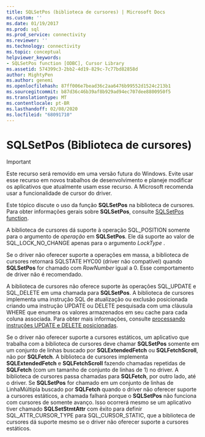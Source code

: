 ```yaml
---
title: SQLSetPos (biblioteca de cursores) | Microsoft Docs
ms.custom: ''
ms.date: 01/19/2017
ms.prod: sql
ms.prod_service: connectivity
ms.reviewer: ''
ms.technology: connectivity
ms.topic: conceptual
helpviewer_keywords:
- SQLSetPos function [ODBC], Cursor Library
ms.assetid: 574399c3-2bb2-4d19-829c-7c77bd82858d
author: MightyPen
ms.author: genemi
ms.openlocfilehash: 87ff006e7bead36c2aa6476b99552d1524c213b1
ms.sourcegitcommit: b87d36c46b39af8b929ad94ec707dee8800950f5
ms.translationtype: MT
ms.contentlocale: pt-BR
ms.lasthandoff: 02/08/2020
ms.locfileid: "68091710"
---
```

# <a name="sqlsetpos-cursor-library"></a>SQLSetPos (Biblioteca de cursores)
> [!IMPORTANT]  
>  Este recurso será removido em uma versão futura do Windows. Evite usar esse recurso em novos trabalhos de desenvolvimento e planeje modificar os aplicativos que atualmente usam esse recurso. A Microsoft recomenda usar a funcionalidade de cursor do driver.  
  
 Este tópico discute o uso da função **SQLSetPos** na biblioteca de cursores. Para obter informações gerais sobre **SQLSetPos**, consulte [SQLSetPos function](../../../odbc/reference/syntax/sqlsetpos-function.md).  
  
 A biblioteca de cursores dá suporte à operação SQL_POSITION somente para o argumento de *operação* em **SQLSetPos**. Ele dá suporte ao valor de SQL_LOCK_NO_CHANGE apenas para o argumento *LockType* .  
  
 Se o driver não oferecer suporte a operações em massa, a biblioteca de cursores retornará SQLSTATE HYC00 (driver não compatível) quando **SQLSetPos** for chamado com *RowNumber* igual a 0. Esse comportamento de driver não é recomendado.  
  
 A biblioteca de cursores não oferece suporte às operações SQL_UPDATE e SQL_DELETE em uma chamada para **SQLSetPos**. A biblioteca de cursores implementa uma instrução SQL de atualização ou exclusão posicionada criando uma instrução UPDATE ou DELETE pesquisada com uma cláusula WHERE que enumera os valores armazenados em seu cache para cada coluna associada. Para obter mais informações, consulte [processando instruções UPDATE e DELETE posicionadas](../../../odbc/reference/appendixes/processing-positioned-update-and-delete-statements.md).  
  
 Se o driver não oferecer suporte a cursores estáticos, um aplicativo que trabalha com a biblioteca de cursores deve chamar **SQLSetPos** somente em um conjunto de linhas buscado por **SQLExtendedFetch** ou **SQLFetchScroll**, não por **SQLFetch**. A biblioteca de cursores implementa **SQLExtendedFetch** e **SQLFetchScroll** fazendo chamadas repetidas de **SQLFetch** (com um tamanho de conjunto de linhas de 1) no driver. A biblioteca de cursores passa chamadas para **SQLFetch**, por outro lado, até o driver. Se **SQLSetPos** for chamado em um conjunto de linhas de LinhaMúltipla buscado por **SQLFetch** quando o driver não oferecer suporte a cursores estáticos, a chamada falhará porque o **SQLSetPos** não funciona com cursores de somente avanço. Isso ocorrerá mesmo se um aplicativo tiver chamado **SQLSetStmtAttr** com êxito para definir SQL_ATTR_CURSOR_TYPE para SQL_CURSOR_STATIC, que a biblioteca de cursores dá suporte mesmo se o driver não oferecer suporte a cursores estáticos.

